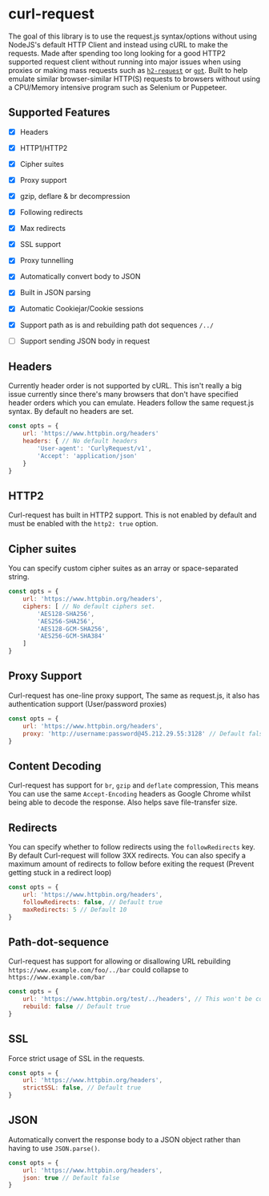 # curl-request

The goal of this library is to use the request.js syntax/options without using NodeJS's default HTTP Client and instead using cURL to make the requests. Made after spending too long looking for a good HTTP2 supported request client without running into major issues when using proxies or making mass requests such as [`h2-request`](https://www.npmjs.com/package/h2-request) or [`got`](https://www.npmjs.com/package/got). Built to help emulate similar browser-similar HTTP(S) requests to browsers without using a CPU/Memory intensive program such as Selenium or Puppeteer.

## Supported Features

- [x] Headers
- [x] HTTP1/HTTP2
- [x] Cipher suites
- [x] Proxy support
- [x] gzip, deflare & br decompression
- [x] Following redirects
- [x] Max redirects
- [x] SSL support
- [x] Proxy tunnelling
- [x] Automatically convert body to JSON
- [x] Built in JSON parsing
- [x] Automatic Cookiejar/Cookie sessions
- [x] Support path as is and rebuilding path dot sequences `/../`
- [ ] Support sending JSON body in request


## Headers

Currently header order is not supported by cURL. This isn't really a big issue currently since there's many browsers that don't have specified header orders which you can emulate. Headers follow the same request.js syntax. By default no headers are set.

```javascript
const opts = {
    url: 'https://www.httpbin.org/headers'
    headers: { // No default headers
        'User-agent': 'CurlyRequest/v1',
        'Accept': 'application/json'
    }
}
```

## HTTP2

Curl-request has built in HTTP2 support. This is not enabled by default and must be enabled with the `http2: true` option.

## Cipher suites

You can specify custom cipher suites as an array or space-separated string.

```javascript
const opts = {
    url: 'https://www.httpbin.org/headers',
    ciphers: [ // No default ciphers set.
        'AES128-SHA256',
        'AES256-SHA256',
        'AES128-GCM-SHA256',
        'AES256-GCM-SHA384'
    ]
}
```

## Proxy Support

Curl-request has one-line proxy support, The same as request.js, it also has authentication support (User/password proxies)

```javascript
const opts = {
    url: 'https://www.httpbin.org/headers',
    proxy: 'http://username:password@45.212.29.55:3128' // Default false
}
```

## Content Decoding

Curl-request has support for `br`, `gzip` and `deflate` compression, This means You can use the same `Accept-Encoding` headers as Google Chrome whilst being able to decode the response. Also helps save file-transfer size.

## Redirects

You can specify whether to follow redirects using the `followRedirects` key. By default Curl-request will follow 3XX redirects. You can also specify a maximum amount of redirects to follow before exiting the request (Prevent getting stuck in a redirect loop)

```javascript
const opts = {
    url: 'https://www.httpbin.org/headers',
    followRedirects: false, // Default true
    maxRedirects: 5 // Default 10
}
```

## Path-dot-sequence

Curl-request has support for allowing or disallowing URL rebuilding `https://www.example.com/foo/../bar` could collapse to `https://www.example.com/bar`

```javascript
const opts = {
    url: 'https://www.httpbin.org/test/../headers', // This won't be collapsed if rebuild is set as false.
    rebuild: false // Default true
}
```

## SSL

Force strict usage of SSL in the requests.

```javascript
const opts = {
    url: 'https://www.httpbin.org/headers',
    strictSSL: false, // Default true
}
```

## JSON

Automatically convert the response body to a JSON object rather than having to use `JSON.parse()`.

```javascript
const opts = {
    url: 'https://www.httpbin.org/headers',
    json: true // Default false
}
```